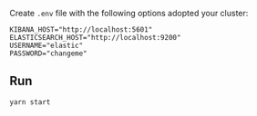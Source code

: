 Create `.env` file with the following options adopted your cluster:

```
KIBANA_HOST="http://localhost:5601"
ELASTICSEARCH_HOST="http://localhost:9200"
USERNAME="elastic"
PASSWORD="changeme"
```

## Run

```
yarn start
```
